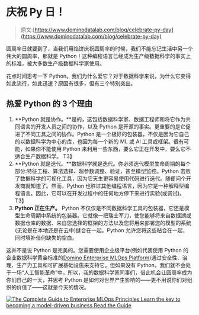 # 庆祝 Py 日！

> 原文:[https://www.dominodatalab.com/blog/celebrate-py-day](https://www.dominodatalab.com/blog/celebrate-py-day)

圆周率日就要到了，当我们用馅饼庆祝圆周率的时候，我们不能忘记生活中另一个伟大的圆周率，那就是 Python！这种编程语言已经成为生产级数据科学的事实上的标准，被大多数生产级数据科学家使用。

花点时间思考一下 Python。我们为什么爱它？对于数据科学来说，为什么它变得如此流行，如此迅速？原因有很多，但有三个特别突出。

## 热爱 Python 的 3 个理由

1.  **Python 就是协作。**是的，这包括数据科学家、数据工程师和将它作为共同语言的开发人员之间的协作，以及 Python 是开源的事实。更重要的是它促进了不同工具之间的协作。Python 是一个极好的包装器，不仅是因为它自己的以数据科学为中心的库，也因为每一个新的 ML 或 AI 工具或框架。很有可能，如果你不能使用 Python 来利用一些东西，要么它正在开发中，要么它不适合生产数据科学。
    T3】
2.  **Python 就是迭代。**数据科学就是迭代。你必须迭代模型生命周期的每个部分:特征工程、算法选择、超参数调整、验证，甚至模型监控。Python 击败了数据科学的可视化工具，因为它天生更容易使用代码进行迭代。随便问个开发商就知道了。然而，Python 也胜过其他编程语言，因为它是一种解释型编程语言。因此，它可以在开发过程中的任何地方停下来进行实验(或调试)。
    T3】
3.  **Python 正在生产。** Python 不仅仅是不同数据科学工具的包装器，它还是模型生命周期中系统的包装器。它就像一把瑞士军刀，使您能够将来自数据湖或数据仓库的数据、来自您选择的框架的方法以及您将用来部署您的模型的系统(无论是在本地还是在云中)缝合在一起。Python 允许您将这些粘合在一起，同时填补任何缺失的空白。

这并不是说 Python 是完美的。您需要使用企业级平台(例如代表使用 Python 的企业数据科学黄金标准的[Domino Enterprise MLOps Platform](/product/domino-enterprise-mlops-platform))通过安全性、治理、生产力工具和可扩展基础设施来支持它。但如果没有 Python，我们就不会处于一场“人工智能革命”中。所以，我的数据科学家同事们，借此机会让圆周率成为你们自己的一天，并思考 Python 是如何对世界产生影响的——更不用说你们对组织的价值了——这就是今天的情况。

[![The Complete Guide to  Enterprise MLOps Principles  Learn the key to becoming a model-driven business Read the Guide](../Images/9c077285252ec960ecf5eff9b9d6c5dc.png)](https://cta-redirect.hubspot.com/cta/redirect/6816846/4670a0fa-8832-4636-93d7-a77ea2f9611c)